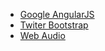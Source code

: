 - [Google AngularJS](https://angularjs.org/)
- [Twiter Bootstrap](https://getbootstrap.com/docs/3.3/)
- [Web Audio](https://developer.mozilla.org/en-US/docs/Web/API/Web_Audio_API)
